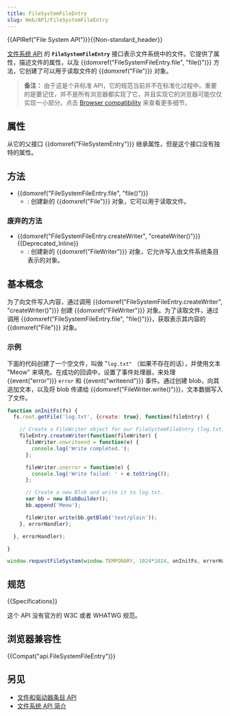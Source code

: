 ```yaml
---
title: FileSystemFileEntry
slug: Web/API/FileSystemFileEntry
---
```


{{APIRef("File System API")}}{{Non-standard_header}}

[文件系统 API](/zh-CN/DOM/File_API/File_System_API) 的 **`FileSystemFileEntry`** 接口表示文件系统中的文件。它提供了属性，描述文件的属性，以及 {{domxref("FileSystemFileEntry.file", "file()")}} 方法，它创建了可以用于读取文件的 {{domxref("File")}} 对象。

> **备注：** 由于这是个非标准 API，它的规范当前并不在标准化过程中。重要的是要记住，并不是所有浏览器都实现了它，并且实现它的浏览器可能仅仅实现一小部分。点击 [Browser compatibility](#browser_compatibility) 来查看更多细节。

## 属性

从它的父接口 {{domxref("FileSystemEntry")}} 继承属性，但是这个接口没有独特的属性。

## 方法

- {{domxref("FileSystemFileEntry.file", "file()")}}
  - : 创建新的 {{domxref("File")}} 对象，它可以用于读取文件。

### 废弃的方法

- {{domxref("FileSystemFileEntry.createWriter", "createWriter()")}} {{Deprecated_Inline}}
  - : 创建新的 {{domxref("FileWriter")}} 对象，它允许写入由文件系统条目表示的对象。

## 基本概念

为了向文件写入内容，通过调用 {{domxref("FileSystemFileEntry.createWriter", "createWriter()")}} 创建 {{domxref("FileWriter")}} 对象。为了读取文件，通过调用 {{domxref("FileSystemFileEntry.file", "file()")}}，获取表示其内容的 {{domxref("File")}} 对象。

### 示例

下面的代码创建了一个空文件，叫做 "`log.txt"` （如果不存在的话），并使用文本 "Meow" 来填充。在成功的回调中，设置了事件处理器，来处理 {{event("error")}} `error` 和 {{event("writeend")}} 事件。通过创建 blob，向其追加文本，以及将 blob 传递给 {{domxref("FileWriter.write()")}}，文本数据写入了文件。

```js
function onInitFs(fs) {
  fs.root.getFile('log.txt', {create: true}, function(fileEntry) {

    // Create a FileWriter object for our FileSystemFileEntry (log.txt).
    fileEntry.createWriter(function(fileWriter) {
      fileWriter.onwriteend = function(e) {
        console.log('Write completed.');
      };

      fileWriter.onerror = function(e) {
        console.log('Write failed: ' + e.toString());
      };

      // Create a new Blob and write it to log.txt.
      var bb = new BlobBuilder();
      bb.append('Meow');

      fileWriter.write(bb.getBlob('text/plain'));
    }, errorHandler);

  }, errorHandler);

}

window.requestFileSystem(window.TEMPORARY, 1024*1024, onInitFs, errorHandler);
```

## 规范

{{Specifications}}

这个 API 没有官方的 W3C 或者 WHATWG 规范。

## 浏览器兼容性

{{Compat("api.FileSystemFileEntry")}}

## 另见

- [文件和驱动器条目 API](/zh-CN/docs/Web/API/File_and_Directory_Entries_API)
- [文件系统 API 简介](/zh-CN/docs/Web/API/File_and_Directory_Entries_API/Introduction)
